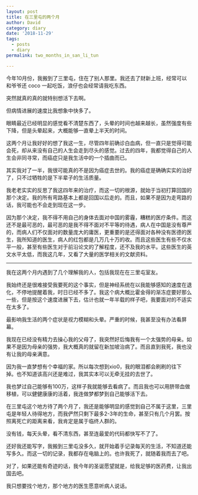 ```yaml
---
layout: post
title: 在三里屯的两个月
author: David
category: diary 
date: '2018-11-29'
tags:
  - posts
  - diary
permalink: two_months_in_san_li_tun

---
```


今年10月份，我搬到了三里屯，住在了别人那里。我还去了财新上班，经常可以和爷爷还 coco 一起吃饭，浪仔也会经常请我吃东西。

<!-- more -->

突然就真的真的就特别想活下去啊。

但病情进展的速度比我想象中快多了。

眼睛最近已经明显的感觉看不清楚东西了，头晕的时间也越来越长，虽然强度有些下降，但是头晕起来，大概能够一直晕上半天的时间。

这两个月让我好好的想了我这一生，尽管四年前确诊白血病，但一直只是觉得可能会死，却从来没有自己的人生会走到尽头的感觉。过去的四年，我都觉得自己的人生会非同寻常，而癌症只是我生活中的一个插曲而已。

其实我对了一半，我很可能真的不是因为癌症去世的。我的癌症是确确实实的治好了，只不过牺牲的是下半辈子的生活质量。

我老老实实的反思了我这四年来的治疗，而这一切的根源，就始于当初打算回国的那个决定。我的所有弯路基本上都是回国以后走的。而且，如果不是因为走弯路的话，我可能也不会走到现在这一步。

因为那个决定，我不得不用自己的身体去面对中国的雾霾，糟糕的医疗条件。而这还不是最可恶的，最可恶的是我不得不面对不平等的待遇，病人在中国是没有尊严的，而病人们不仅面对的数量庞大的庸医，更重要的是还得面对各种没有医德的医生，我所知道的医生，病人的红包都是几万几十万的收。而且这些医生有些不仅水平一般，甚至有些医生对于前沿论文的了解程度，还不及我的水平。这些医生的英文水平太低，而我这几年，又看了大量的医学相关的文献资料。

---

我在这两个月内遇到了几个理解我的人，包括我现在在三里屯室友。

我始终还是很难接受我要死的这个事实，但是神经系统在以我能够感知的速度在退化，不停地提醒着我，时日已经不多了。我这个病大概比霍金得的渐冻症要好那么一些，但是按这个速度进展下去，估计也就一年半载的样子吧，我要面对的不适实在太多了。

最影响我生活的两个症状是视力模糊和头晕。严重的时候，我甚至没有办法看屏幕。

我现在已经没有精力去操心我的父母了，我突然好后悔我有一个太强势的母亲。如果不是因为母亲的强势，我大概真的就留在新加坡治病了。而且直到我死，我也没有让我的母亲满意。

因为我一直梦想有个幸福的家。所以每次想到xio0，我的眼泪都会刷刷的往下掉。也不知道该高兴还是难过，我其实本可以无牵无挂的去世了。

我也梦过自己能够有100万，这样子我就能够去看病了。而且我也可以用脐带血做移植，可以健健康康的活着，我连做梦都梦到自己能够活下去。

在三里屯这个地方待了两个月了，我还是能够明显的感觉到自己不属于这里，三里屯是年轻人待得地方，而我俨然只剩下最多2-3年的生命，甚至只有几个月罢。按照离死亡的距离来看，我肯定是属于临终人群的。

没有钱，每天头晕，看不清东西，甚至连最爱的代码都快写不了了。

还好我还能写字，我搬到三里屯没多久，就开始着手记录每天的生活，不知道还能写多久。而这一切的记录，我都存在电脑上的。也许我死了，就随着我而去了吧。

对了，如果还能有奇迹的话，我今年的圣诞愿望就是，给我足够的医药费，让我出国去吧。

我只想要找个地方，那个地方的医生愿意听病人说话。
